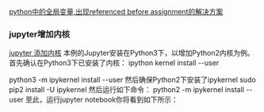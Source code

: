 [python中的全局变量,出现referenced before assignment的解决方案](http://zhouzaibao.iteye.com/blog/559381)

### jupyter增加内核
[jupyter 添加内核](https://www.cnblogs.com/Jeffiy/p/4861528.html)
本例的Jupyter安装在Python3下，以增加Python2内核为例。
首先确认在Python3下已安装了内核：
ipython kernel install --user


python3 -m ipykernel install --user
然后确保Python2下安装了ipykernel
sudo pip2 install -U ipykernel
然后运行如下命令：
python2 -m ipykernel install --user
至此，运行jupyter notebook你将看到如下所示：